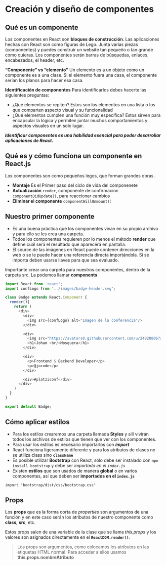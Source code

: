 # Creación y diseño de componentes

## Qué es un componente

Los componentes en React son **bloques de construcción**.
Las aplicaciones hechas con React son como figuras de Lego. Junta varias piezas (componentes) y puedes construir un website tan pequeño o tan grande como quieras.
Los componentes serán barras de búsquedas, enlaces, encabezados, el header, etc.

**“Componente” vs “elemento”**
Un elemento es a un objeto como un componente es a una clase. Si el elemento fuera una casa, el componente serían los planos para hacer esa casa.

**Identificación de componentes**
Para identificarlos debes hacerte las siguientes preguntas:

- ¿Qué elementos se repiten? Estos son los elementos en una lista o los que comparten aspecto visual y su funcionalidad
- ¿Qué elementos cumplen una función muy específica? Estos sirven para encapsular la lógica y permiten juntar muchos comportamientos y aspectos visuales en un solo lugar.

**_Identificar componentes es una habilidad esencial para poder desarrollar aplicaciones de React._**


## Qué es y cómo funciona un componente en React.js

Los componentes son como pequeños legos, que forman grandes obras.

- **Montaje** Es el Primer paso del ciclo de vida del componenete
- **Actualización** `render`, componente de confirmacion `componentDidUpdate()`, para reaccionar cambios
- **Eliminar el componente** `componentWillUnmount()`


## Nuestro primer componente

- Es una buena práctica que los componentes vivan en su propio archivo y para ello se les crea una carpeta.
- Todos los componentes requieren por lo menos el método **render** que define cuál será el resultado que aparecerá en pantalla.
- El source de las imágenes en React puede contener direcciones en la web o se le puede hacer una referencia directa importándola. Si se importa deben usarse llaves para que sea evaluado.

Importante crear una carpeta para nuestros componentes, dentro de la carpeta src. La podemos llamar **components**

```js
import React from 'react';
import confLogo from '../images/badge-header.svg';

class Badge extends React.Component {
  render(){
    return (
      <div>
        <div>
          <img src={confLogo} alt="Imagen de la conferencia"/>
        </div>

        <div>
          <img src="https://avatars0.githubusercontent.com/u/24928806?s=460&v=4" alt="Logo"/>
          <h1>Johan <br/>Mosquera</h1>
        </div>

        <div>
          <p>Frontend & Backend Developer</p>
          <p>@jocode</p>
        </div>

        <div>#platziconf</div>
      </div>
    )
  }
}

export default Badge;
```

## Cómo aplicar estilos

- Para los estilos crearemos una carpeta llamada **Styles** y allí vivirán todos los archivos de estilos que tienen que ver con los componentes.
- Para usar los estilos es necesario importarlos con **_import_**
- React funciona ligeramente diferente y para los atributos de clases no se utiliza class sino **`className`**
- Es posible utilizar **Bootstrap** con React, sólo debe ser instalado con `npm install bootstrap` y debe ser *importado en el `index.js`*
- Existen **estilos** que son usados de manera **global** o en varios componentes, así que deben ser **importados en el `index.js`**

`import 'bootstrap/dist/css/bootstrap.css'`


## Props

Los **props** que es la forma corta de _properties_ son argumentos de una función y en este caso serán los atributos de nuestro componente como **class**, **src**, etc.

Estos props salen de una variable de la clase que se llama _this.props_ y los valores son asignados directamente en el **`ReactDOM.render()`**.


> Los props son argumentos, como colocamos los atributos en las etiquetas HTML normal. Para acceder a ellos usamos **this.props.nombreAtributo**
